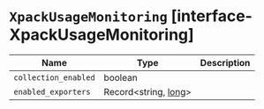 # `XpackUsageMonitoring` [interface-XpackUsageMonitoring]

| Name | Type | Description |
| - | - | - |
| `collection_enabled` | boolean | &nbsp; |
| `enabled_exporters` | Record<string, [long](./long.md)> | &nbsp; |
